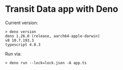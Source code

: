 # Transit Data app with Deno

Current version:

```
> deno version
deno 1.26.0 (release, aarch64-apple-darwin)
v8 10.7.193.3
typescript 4.8.3
```

Run via:

```
> deno run --lock=lock.json -A app.ts
```
